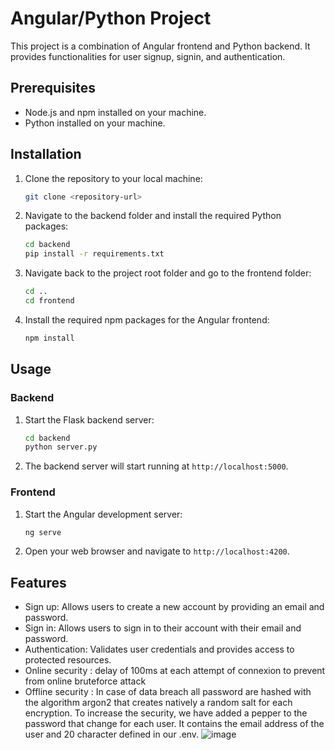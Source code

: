 # Angular/Python Project

This project is a combination of Angular frontend and Python backend. It provides functionalities for user signup, signin, and authentication.

## Prerequisites

- Node.js and npm installed on your machine.
- Python installed on your machine.

## Installation

1. Clone the repository to your local machine:

    ```bash
    git clone <repository-url>
    ```

2. Navigate to the backend folder and install the required Python packages:

    ```bash
    cd backend
    pip install -r requirements.txt
    ```

3. Navigate back to the project root folder and go to the frontend folder:

    ```bash
    cd ..
    cd frontend
    ```

4. Install the required npm packages for the Angular frontend:

    ```bash
    npm install
    ```

## Usage

### Backend

1. Start the Flask backend server:

    ```bash
    cd backend
    python server.py
    ```

2. The backend server will start running at `http://localhost:5000`.

### Frontend

1. Start the Angular development server:

    ```bash
    ng serve
    ```

2. Open your web browser and navigate to `http://localhost:4200`.

## Features

- Sign up: Allows users to create a new account by providing an email and password.
- Sign in: Allows users to sign in to their account with their email and password.
- Authentication: Validates user credentials and provides access to protected resources.
- Online security : delay of 100ms at each attempt of connexion to prevent from online bruteforce attack
- Offline security : In case of data breach all password are hashed with the algorithm argon2 that creates natively a random salt for each encryption. To increase the security, we have added a pepper to the password that change for each user. It contains the email address of the user and 20 character defined in our .env.
  ![image](https://github.com/viviendbk/Secure-Authentication/assets/113977328/f53f8447-e44f-4272-a648-f77c33d34f6b)

